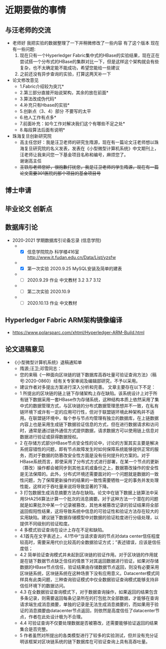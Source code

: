 # 近期要做的事情

## 与汪老师的交流

* 老师好 我把实验的数据整理了一下并稍微修改了一些内容 有了这个版本
    现在有一些问题:
    1. 现在只有一个Hyperledger Fabric集中式的HBase的实验结果，现在正在尝试搭一个分布式的HBase的集群对比一下，但是这样这个架构就会有些复杂，也不太确定能不能成功，希望您能给一些建议
    2. 之前还没有异步查询的实验，打算这两天补一下
* 论文修改意见
  * 1.Fabric介绍较为突兀*
  * 2.第三部分直接开始说架构，其余的放在前面*
  * 3.算法改成伪代码*
  * 4.补充只有Hbase的实验*
  * 5.创新点（3、4）部分 不要写的太平
  * 6.他人工作有点多*
  * 7.前面补充：如今工作对解决我们这个有哪些不足之处*
  * 8.每段算法后面有说明*
* 珠海复旦创新研究院
  * 高主任您好：我是汪卫老师的研究生隋源，现在有一篇论文汪老师想以珠海复旦研究院的名义发表，发表在《小型微型计算机系统》中文期刊上，汪老师让我来问您一下基金项目名称和编号，麻烦您了。  
  谢谢高主任
  * ~~王轶彤老师您好，很抱歉打扰您，我是汪卫老师的学生隋源，现在有一篇论文需要301医院的那个项目的基金项目号~~

## 博士申请

## 毕业论文 创新点

## 数据库引论
* 2020-2021 学期数据库引论备忘录 (信息学院)
  * - [x] 信息学院院办 科学楼416室 http://www.it.fudan.edu.cn/Data/List/yzsfw
  * - [x] 第一次实验 2020.9.25 MySQL安装及简单的建表
  * - [ ] 2020.9.29 作业 中文教材 3.2 3.7 3.12
  * - [ ] 第二次实验 2020.10.9
  * - [ ] 2020.10.13 作业 中文教材
  
## Hyperledger Fabric ARM架构镜像编译

* https://www.polarsparc.com/xhtml/Hyperledger-ARM-Build.html

## 论文退稿意见

* 《小型微型计算机系统》退稿通知单
  * 隋源;汪卫;邓雪同志：
  * 您的来稿《一种面向区块链的链下数据库高吞吐量可验证查询方法》（稿号:2020-0860）经有关专家审阅及编辑部研究，不予以采用。
  * 建议作者对多提出方案进行深入分析和完善。 文章主要存在以下不足： 
  * 1 所提出的区块链的链上链下存储架构上存在缺陷。该系统设计上对于所有链下数据采用一套HBase作为存储系统，这种结构本质上依然采用了集中式的数据管理方式，与区块链的分布式数据管理思想并不一致，在私有链环境下或许有一定的应用可行性，但对于联盟链环境此种架构并不适用。在联盟链环境中，每个参与节点均管理有独立的数据库，在上链数据内容上也是采用生成链下数据验证信息的方式，但在进行数据请求和访问时，通常是通过链外通信方式提供数据，请求数据方可以使用链上信息对数据进行验证或获得数据授权。
  * 2 在存储方式部分HBase节点安全性的论中，讨论的方案其实主要是解决系统容错性的问题，即有节点故障发生时如何保障系统能够提供正常的服务，而对于数据的防篡改安全性方面是没有任何提升的方案的。对于HBase系统而言，即使采用了分布式方式进行部署，在某一个节点的更新（篡改）操作都会被同步到其他主机或备份之上，数据篡改操作的安全性是无法保障的。此外，分布式环境还需要面对的一个问题就是数据的一致性问题，为了保障更新操作的结果的一致性需要牺牲一定的事务并发处理性能，这样对于吞吐量来说将导致显著的下降。 
  * 3 打包数据生成消息摘要方法存在缺陷。论文中在链下数据上链算法中采用SHA256算法计算一个批次的消息摘要。对于这种方法一个潜在的问题就是如果批次中某一个记录被篡改，其他未被篡改记录的验证结果将全部返回假阳性结果，这将导致系统中信息的可验证性和验证方法存在较大的实用缺陷。建议链下数据存储模型中对数据的验证粒度进行分级处理，以提供不同级别的验证粒度。 
  * 4 多模式验证查询在设计上存在不足和缺陷。 
  * 4.1首先在文字表述上，4.1节中“当请求查询的节点对data center信任程度较高时，需要采用代价比较高的全数据验证方式；”表述错误，应该是信任度低； 
  * 4.2 简单验证查询模式并未起到区块链的验证作用。对于区块链的作用就是在链下数据节点缺乏信任的情景下对其返回数据进行验证，如果对存储数据的HBase节点信任，验证结果由存储数据节点返回，则没有必要采用区块链系统，区块链系统在这种场景下没有应用意义。Datacenter模式同样具有此类问题，三种查询验证模式中仅全数据验证查询模式能够支持非信任环境下的数据访问。 
  * 4.3 在全数据验证查询模式下，对于数据查询操作，如果返回的结果包含多条记录，则需要返回每条记录所在的打包批次全部数据，才能够在查询请求端生成消息摘要，单独的记录是无法生成消息摘要的，而如果用于验证的消息摘要由datacenter节点返回，则依然是高度信任了datacenter节点，作者在此处设计极为不合理。 
  * 4.4 可验证查询不仅要处理数据是否被篡改，还需要能够验证返回的结果集合是否完整。 
  * 5 作者虽然对所提出的各类模型进行了较多的实验测试，但并没有充分证明该框架对区块链系统的链下数据库在可验证查询上具有高吞吐量。
